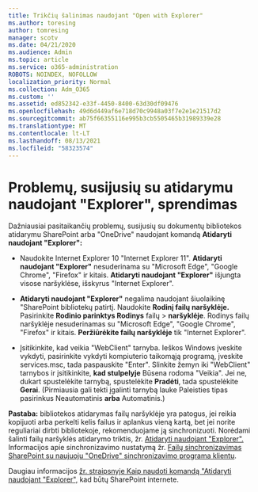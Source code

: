 ```yaml
---
title: Trikčių šalinimas naudojant "Open with Explorer"
ms.author: toresing
author: tomresing
manager: scotv
ms.date: 04/21/2020
ms.audience: Admin
ms.topic: article
ms.service: o365-administration
ROBOTS: NOINDEX, NOFOLLOW
localization_priority: Normal
ms.collection: Adm_O365
ms.custom: ''
ms.assetid: ed852342-e33f-4450-8400-63d30df09476
ms.openlocfilehash: 49d6d449af6e718d70c9948a03f7e2e1e21517d2
ms.sourcegitcommit: ab75f66355116e995b3cb5505465b31989339e28
ms.translationtype: MT
ms.contentlocale: lt-LT
ms.lasthandoff: 08/13/2021
ms.locfileid: "58323574"
---
```

# <a name="fix-problems-with-open-with-explorer"></a>Problemų, susijusių su atidarymu naudojant "Explorer", sprendimas

Dažniausiai pasitaikančių problemų, susijusių su dokumentų bibliotekos atidarymu SharePoint arba "OneDrive" naudojant komandą **Atidaryti naudojant "Explorer":** 
  
- Naudokite Internet Explorer 10 "Internet Explorer 11". **Atidaryti naudojant "Explorer"** nesuderinama su "Microsoft Edge", "Google Chrome", "Firefox" ir kitais. **Atidaryti naudojant "Explorer"** išjungta visose naršyklėse, išskyrus "Internet Explorer". 
    
- **Atidaryti naudojant "Explorer"** negalima naudojant šiuolaikinę "SharePoint bibliotekų patirtį. Naudokite **Rodinį failų naršyklėje.** Pasirinkite **Rodinio parinktys Rodinys** failų \> **naršyklėje**. Rodinys failų naršyklėje nesuderinamas su "Microsoft Edge", "Google Chrome", "Firefox" ir kitais. **Peržiūrėkite failų naršyklėje** tik "Internet Explorer". 
    
- Įsitikinkite, kad veikia "WebClient" tarnyba. Ieškos Windows įveskite vykdyti, pasirinkite vykdyti kompiuterio taikomąją programą, įveskite services.msc, tada paspauskite "Enter". Slinkite žemyn iki "WebClient" tarnybos ir įsitikinkite, **kad stulpelyje** Būsena rodoma "Veikia". Jei ne, dukart spustelėkite tarnybą, spustelėkite **Pradėti**, tada spustelėkite **Gerai**. (Pirmiausia gali tekti įgalinti tarnybą lauke  Paleisties tipas pasirinkus Neautomatinis  **arba** Automatinis.) 
    
**Pastaba:** bibliotekos atidarymas failų naršyklėje yra patogus, jei reikia kopijuoti arba perkelti kelis failus ir aplankus vieną kartą, bet jei norite reguliariai dirbti bibliotekoje, rekomenduojame ją sinchronizuoti. Norėdami šalinti failų naršyklės atidarymo triktis, žr. [Atidaryti naudojant "Explorer".](https://go.microsoft.com/fwlink/?linkid=871665) Informacijos apie sinchronizavimo nustatymą žr. [Failų sinchronizavimas SharePoint su naujuoju "OneDrive" sinchronizavimo programa klientu](https://go.microsoft.com/fwlink/?linkid=871666).
  
Daugiau informacijos [žr. straipsnyje Kaip naudoti komandą "Atidaryti naudojant "Explorer",](https://docs.microsoft.com/sharepoint/support/lists-and-libraries/troubleshoot-issues-using-open-with-explorer) kad būtų SharePoint internete. 
  

